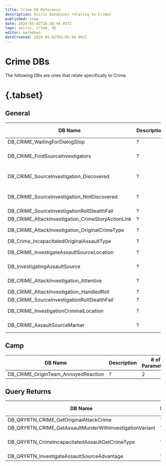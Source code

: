 ```yaml
---
title: Crime DB Reference
description: Osiris Databases relating to Crimes
published: true
date: 2024-05-02T16:30:44.657Z
tags: osiris, crime, db
editor: markdown
dateCreated: 2024-05-02T03:05:44.902Z
---
```


# Crime DBs
The following DBs are ones that relate specifically to Crime.

# {.tabset}
## General
|DB Name|Description|# of Parameters|Parameter 1|Parameter 2|Parameter 3|Parameter 4|Parameter 5|Parameter 6|Parameter 7|
|-----|----|----|----|----|----|----|----|----|----|
|DB_CRIME_WaitingForDialogStop|?|2|?|Integer|--|--|--|--|--|
|DB_CRIME_FindSourceInvestigators|?|3|Integer|Integer|String Crime State Id|--|--|--|--|
|DB_CRIME_SourceInvestigation_Discovered|?|3|Integer|Integer|String Crime State Id|--|--|--|--|
|DB_CRIME_SourceInvestigation_NotDiscovered|?|3|Integer|Integer|String Crime State Id|--|--|--|--|
|DB_CRIME_SourceInvestigationRollStealthFail|?|1|Integer|--|--|--|--|--|--|
|DB_CRIME_AttackInvestigation_CrimeStoryActionLink|?|2|Integer|Integer|--|--|--|--|--|
|DB_CRIME_AttackInvestigation_OriginalCrimeType|?|2|String Crime ID|String|--|--|--|--|--|
|DB_Crime_IncapacitatedOriginalAssaultType|?|2|Integer|?|--|--|--|--|--|
|DB_CRIME_InvestigateAssaultSourceLocation|?|7|String Crime ID|Character UUID|Integer X Coordinate|Integer Y Coordinate|Integer Z Coordinate|Character UUID|Integer|
|DB_InvestigatingAssaultSource|?|2|String Crime ID|Character UUID|--|--|--|--|--|
|DB_CRIME_AttackInvestigation_Attentive|?|1|Character UUID|--|--|--|--|--|--|
|DB_CRIME_AttackInvestigation_HandledRoll|?|1|Integer|--|--|--|--|--|--|
|DB_CRIME_SourceInvestigationRollStealthFail|?|1|Integer|--|--|--|--|--|--|
|DB_CRIME_InvestigationCriminalLocation|?|4|String Crime ID|Integer  X Coordinate|Integer Y Coordinate|Integer Z Coordinate|--|--|--|
|DB_CRIME_AssaultSourceMarker|?|2|String Crime ID|?|--|--|--|--|--|

## Camp
|DB Name|Description|# of Parameters|Parameter 1|Parameter 2|Parameter 3|Parameter 4|Parameter 5|Parameter 6|Parameter 7|
|-----|----|----|----|----|----|----|----|----|----|
|DB_CRIME_OriginTeam_AnnoyedReaction|?|2|Integer|String|--|--|--|--|--|

## Query Returns
|DB Name|Description|# of Parameters|Parameter 1|Parameter 2|Parameter 3|
|-----|----|----|----|----|----|
|DB_QRYRTN_CRIME_GetOriginalAttackCrime|?|1|?|--|--|
|DB_QRYRTN_CRIME_GetAssaultMurderWithInvestigationVariant|?|1|?|--|--|
|DB_QRYRTN_CrimeIncapacitatedAssaultGetCrimeType|?|1|String Crime State ID|--|--|
|DB_QRYRTN_InvestigateAssaultSourceAdvantage|?|1|Integer|--|--|
